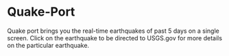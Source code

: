 # Quake-Port
Quake port brings you the real-time earthquakes of past 5 days on a single screen. Click on the earthquake to be directed to USGS.gov for more details on the particular earthquake.
